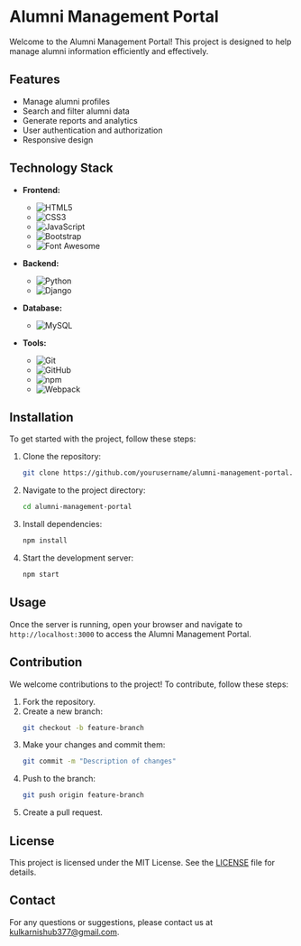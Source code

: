 # Alumni Management Portal



Welcome to the Alumni Management Portal! This project is designed to help manage alumni information efficiently and effectively.

## Features

- Manage alumni profiles
- Search and filter alumni data
- Generate reports and analytics
- User authentication and authorization
- Responsive design

## Technology Stack

- **Frontend:**
  - ![HTML5](https://img.shields.io/badge/HTML5-E34F26?style=flat&logo=html5&logoColor=white)
  - ![CSS3](https://img.shields.io/badge/CSS3-1572B6?style=flat&logo=css3&logoColor=white)
  - ![JavaScript](https://img.shields.io/badge/JavaScript-F7DF1E?style=flat&logo=javascript&logoColor=black)
  - ![Bootstrap](https://img.shields.io/badge/Bootstrap-563D7C?style=flat&logo=bootstrap&logoColor=white)
  - ![Font Awesome](https://img.shields.io/badge/Font%20Awesome-339AF0?style=flat&logo=font-awesome&logoColor=white)

- **Backend:**
  - ![Python](https://img.shields.io/badge/Python-3776AB?style=flat&logo=python&logoColor=white)
  - ![Django](https://img.shields.io/badge/Django-092E20?style=flat&logo=django&logoColor=white)

- **Database:**
  - ![MySQL](https://img.shields.io/badge/MySQL-4479A1?style=flat&logo=mysql&logoColor=white)

- **Tools:**
  - ![Git](https://img.shields.io/badge/Git-F05032?style=flat&logo=git&logoColor=white)
  - ![GitHub](https://img.shields.io/badge/GitHub-181717?style=flat&logo=github&logoColor=white)
  - ![npm](https://img.shields.io/badge/npm-CB3837?style=flat&logo=npm&logoColor=white)
  - ![Webpack](https://img.shields.io/badge/Webpack-8DD6F9?style=flat&logo=webpack&logoColor=black)

## Installation

To get started with the project, follow these steps:

1. Clone the repository:
    ```bash
    git clone https://github.com/yourusername/alumni-management-portal.git
    ```
2. Navigate to the project directory:
    ```bash
    cd alumni-management-portal
    ```
3. Install dependencies:
    ```bash
    npm install
    ```
4. Start the development server:
    ```bash
    npm start
    ```

## Usage

Once the server is running, open your browser and navigate to `http://localhost:3000` to access the Alumni Management Portal.

## Contribution

We welcome contributions to the project! To contribute, follow these steps:

1. Fork the repository.
2. Create a new branch:
    ```bash
    git checkout -b feature-branch
    ```
3. Make your changes and commit them:
    ```bash
    git commit -m "Description of changes"
    ```
4. Push to the branch:
    ```bash
    git push origin feature-branch
    ```
5. Create a pull request.

## License

This project is licensed under the MIT License. See the [LICENSE](LICENSE) file for details.

## Contact

For any questions or suggestions, please contact us at [kulkarnishub377@gmail.com](mailto:kulkarnishub377@gmail.com).

